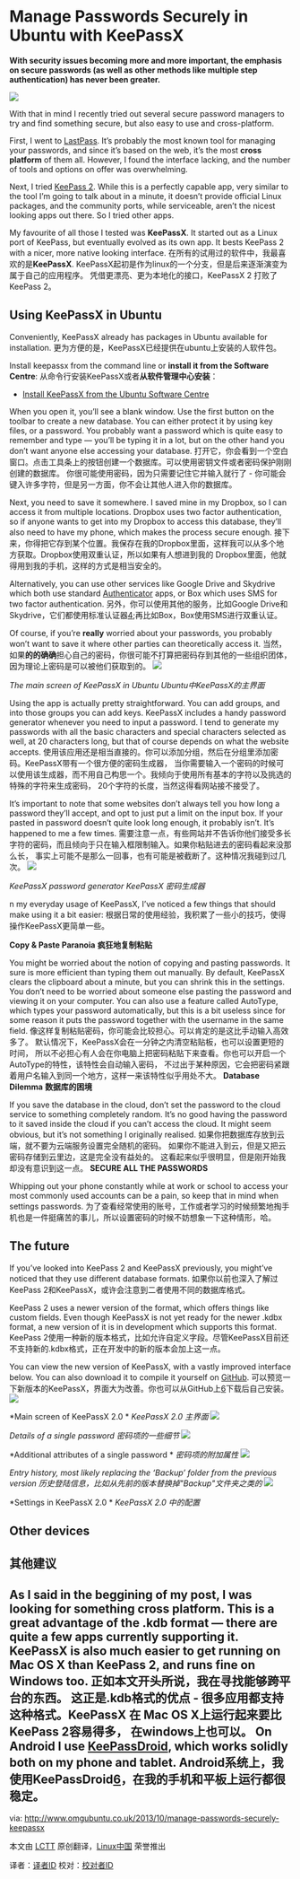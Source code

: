 Manage Passwords Securely in Ubuntu with KeePassX
================================================================================
**With security issues becoming more and more important, the emphasis on secure passwords (as well as other methods like multiple step authentication) has never been greater.**

![](http://www.omgubuntu.co.uk/wp-content/uploads/2013/10/security-key.jpg)

With that in mind I recently tried out several secure password managers to try and find something secure, but also easy to use and cross-platform.

First, I went to [LastPass][1]. It’s probably the most known tool for managing your passwords, and since it’s based on the web, it’s the most **cross platform** of them all. However, I found the interface lacking, and the number of tools and options on offer was overwhelming.

Next, I tried [KeePass 2][2]. While this is a perfectly capable app, 
very similar to the tool I’m going to talk about in a minute, it doesn’t provide official Linux packages, 
and the community ports, while serviceable, aren’t the nicest looking apps out there. So I tried other apps.

My favourite of all those I tested was **KeePassX**. It started out as a Linux port of KeePass, 
but eventually evolved as its own app. It bests KeePass 2 with a nicer, more native looking interface.
在所有的试用过的软件中，我最喜欢的是**KeePassX**. KeePassX起初是作为linux的一个分支，但是后来逐渐演变为属于自己的应用程序。
凭借更漂亮、更为本地化的接口，KeePassX 2 打败了KeePass 2。
## Using KeePassX in Ubuntu ##

Conveniently, KeePassX already has packages in Ubuntu available for installation.
更为方便的是，KeePassX已经提供在ubuntu上安装的人软件包。

Install keepassx from the command line or **install it from the Software Centre**:
从命令行安装KeePassX或者**从软件管理中心安装**：
- [Install KeePassX from the Ubuntu Software Centre][3]

When you open it, you’ll see a blank window. Use the first button on the toolbar to create a new database. 
You can either protect it by using key files, or a password. You probably want a password 
which is quite easy to remember and type — you’ll be typing it in a lot,
 but on the other hand you don’t want anyone else accessing your database.
打开它，你会看到一个空白窗口。点击工具条上的按钮创建一个数据库。可以使用密钥文件或者密码保护刚刚创建的数据库。
你很可能使用密码，因为只需要记住它并输入就行了 - 你可能会键入许多字符，但是另一方面，你不会让其他人进入你的数据库。


Next, you need to save it somewhere. I saved mine in my Dropbox, so I can access it from multiple locations. 
Dropbox uses two factor authentication, so if anyone wants to get into my Dropbox to access this database, 
they’ll also need to have my phone, which makes the process secure enough.
接下来，你得把它存到某个位置。我保存在我的Dropbox里面，这样我可以从多个地方获取。Dropbox使用双重认证，所以如果有人想进到我的
Dropbox里面，他就得用到我的手机，这样的方式是相当安全的。

Alternatively, you can use other services like Google Drive and Skydrive which both use standard [Authenticator][4] apps, 
or Box which uses SMS for two factor authentication.
另外，你可以使用其他的服务，比如Google Drive和Skydrive，它们都使用标准认证器[4];再比如Box，Box使用SMS进行双重认证。

Of course, if you’re **really** worried about your passwords, 
you probably won’t want to save it where other parties can theoretically access it.
当然，如果**的的确确**担心自己的密码，你很可能不打算把密码存到其他的一些组织团体，因为理论上密码是可以被他们获取到的。
![](http://www.omgubuntu.co.uk/wp-content/uploads/2013/10/Screenshot-from-2013-10-11-190130.png)

*The main screen of KeePassX in Ubuntu*
*Ubuntu中KeePassX的主界面*

Using the app is actually pretty straightforward. You can add groups, and into those groups you can add keys.
 KeePassX includes a handy password generator whenever you need to input a password. 
 I tend to generate my passwords with all the basic characters and special characters selected as well, 
 at 20 characters long, but that of course depends on what the website accepts.
使用该应用还是相当直接的。你可以添加分组，然后在分组里添加密码。KeePassX带有一个很方便的密码生成器，
当你需要输入一个密码的时候可以使用该生成器，而不用自己构思一个。我倾向于使用所有基本的字符以及挑选的特殊的字符来生成密码，
20个字符的长度，当然这得看网站接不接受了。

It’s important to note that some websites don’t always tell you how long a password they’ll accept, 
and opt to just put a limit on the input box. If your pasted in password doesn’t quite look long enough,
 it probably isn’t. It’s happened to me a few times.
需要注意一点，有些网站并不告诉你他们接受多长字符的密码，而且倾向于只在输入框限制输入。如果你粘贴进去的密码看起来没那么长，
事实上可能不是那么一回事，也有可能是被截断了。这种情况我碰到过几次。
![](http://www.omgubuntu.co.uk/wp-content/uploads/2013/10/Screenshot-from-2013-10-11-190025.png)

*KeePassX password generator*
*KeePassX 密码生成器*

n my everyday usage of KeePassX, I’ve noticed a few things that should make using it a bit easier:
根据日常的使用经验，我积累了一些小的技巧，使得操作KeePassX更简单一些。

**Copy & Paste Paranoia**
**疯狂地复制粘贴**

You might be worried about the notion of copying and pasting passwords.
 It sure is more efficient than typing them out manually. By default, 
 KeePassX clears the clipboard about a minute, 
 but you can shrink this in the settings. 
 You don’t need to be worried about someone else pasting the password 
 and viewing it on your computer. 
 You can also use a feature called AutoType, which types your password automatically, 
 but this is a bit useless since for some reason it puts the password together with the username in the same field.
像这样复制粘贴密码，你可能会比较担心。可以肯定的是这比手动输入高效多了。
默认情况下，KeePassX会在一分钟之内清空粘贴板，也可以设置更短的时间，
所以不必担心有人会在你电脑上把密码粘贴下来查看。你也可以开启一个AutoType的特性，该特性会自动输入密码，
不过出于某种原因，它会把密码紧跟着用户名输入到同一个地方，这样一来该特性似乎用处不大。
**Database Dilemma**
**数据库的困境**

If you save the database in the cloud, don’t set the password to the
 cloud service to something completely random. 
It’s no good having the password to it saved inside the cloud 
if you can’t access the cloud. It might seem obvious, 
but it’s not something I originally realised.
如果你把数据库存放到云端，就不要为云端服务设置完全随机的密码。
如果你不能进入到云，但是又把云密码存储到云里边，这是完全没有益处的。
这看起来似乎很明显，但是刚开始我却没有意识到这一点。
**SECURE ALL THE PASSWORDS**

Whipping out your phone constantly while at work or school to access your most commonly used accounts can be a pain, 
so keep that in mind when settings passwords.
为了查看经常使用的账号，工作或者学习的时候频繁地掏手机也是一件挺痛苦的事儿，所以设置密码的时候不妨想象一下这种情形，哈。
## The future ##

If you’ve looked into KeePass 2 and KeePassX previously, you might’ve noticed that they use different database formats.
如果你以前也深入了解过KeePass 2和KeePassX，或许会注意到二者使用不同的数据库格式。

KeePass 2 uses a newer version of the format, which offers things like custom fields. 
Even though KeePassX is not yet ready for the newer .kdbx format,
 a new version of it is in development which supports this format.
KeePass 2使用一种新的版本格式，比如允许自定义字段。尽管KeePassX目前还不支持新的.kdbx格式，正在开发中的新的版本会加上这一点。

You can view the new version of KeePassX, with a vastly improved interface below. 
You can also download it to compile it yourself on [GitHub][6].
可以预览一下新版本的KeePassX，界面大为改善。你也可以从GitHub上[6]下载后自己安装。
![](http://www.omgubuntu.co.uk/wp-content/uploads/2013/10/Screenshot-from-2013-10-11-19_33_23.png)

*Main screen of KeePassX 2.0 *
*KeePassX 2.0 主界面*
![](http://www.omgubuntu.co.uk/wp-content/uploads/2013/10/Screenshot-from-2013-10-11-19_34_14.png)

*Details of a single password*
*密码项的一些细节*
![](http://www.omgubuntu.co.uk/wp-content/uploads/2013/10/Screenshot-from-2013-10-11-19_34_44.png)

*Additional attributes of a single password *
*密码项的附加属性*
![](http://www.omgubuntu.co.uk/wp-content/uploads/2013/10/Screenshot-from-2013-10-11-19_35_18.png)

*Entry history, most likely replacing the ‘Backup’ folder from the previous version*
*历史登陆信息，比如从先前的版本替换掉"Backup"文件夹之类的*
![](http://www.omgubuntu.co.uk/wp-content/uploads/2013/10/Screenshot-from-2013-10-11-19_35_51.png)

*Settings in KeePassX 2.0 *
*KeePassX 2.0 中的配置*
## Other devices ##
## 其他建议 ##
As I said in the beggining of my post, **I was looking for something cross platform**. 
This is a great advantage of the .kdb format — there are quite a few apps currently supporting it. 
KeePassX is also much easier to get running on Mac OS X than KeePass 2, and runs fine on Windows too.
正如本文开头所说，**我在寻找能够跨平台的东西**。
这正是.kdb格式的优点 - 很多应用都支持这种格式。KeePassX 在 Mac OS X上运行起来要比KeePass 2容易得多，
在windows上也可以。
On Android I use [KeePassDroid][6], which works solidly both on my phone and tablet.
Android系统上，我使用KeePassDroid[6]，在我的手机和平板上运行都很稳定。
--------------------------------------------------------------------------------

via: http://www.omgubuntu.co.uk/2013/10/manage-passwords-securely-keepassx

本文由 [LCTT](https://github.com/LCTT/TranslateProject) 原创翻译，[Linux中国](http://linux.cn/) 荣誉推出

译者：[译者ID](https://github.com/译者ID) 校对：[校对者ID](https://github.com/校对者ID)

[1]:https://lastpass.com/
[2]:http://keepass.info/index.html
[3]:http://apt.ubuntu.com/p/keepassx
[4]:https://play.google.com/store/apps/details?id=com.google.android.apps.authenticator2&hl=en
[5]:https://github.com/keepassx/keepassx
[6]:https://play.google.com/store/apps/details?id=com.android.keepass&hl=en_GB
